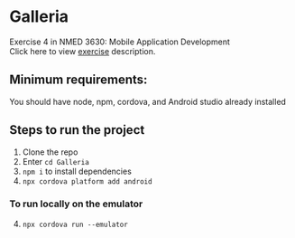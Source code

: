 # Galleria
Exercise 4 in NMED 3630: Mobile Application Development
<br>
Click here to view [exercise](./docs/MobileApp_Exercise4.pdf) description.

## Minimum requirements:
You should have node, npm, cordova, and Android studio already installed

## Steps to run the project
  1. Clone the repo
  2. Enter `cd Galleria`
  3. `npm i` to install dependencies
  4. `npx cordova platform add android`
 
### To run locally on the emulator
  4. `npx cordova run --emulator`
